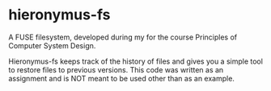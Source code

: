 # hieronymus-fs
A FUSE filesystem, developed during my for the course Principles of Computer
System Design.

Hieronymus-fs keeps track of the history of files and gives you a simple tool
to restore files to previous versions. This code was written as an assignment
and is NOT meant to be used other than as an example. 
